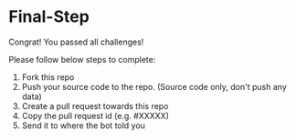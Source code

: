 # Final-Step

Congrat! You passed all challenges!

Please follow below steps to complete:
1. Fork this repo
2. Push your source code to the repo. (Source code only, don't push any data)
3. Create a pull request towards this repo
4. Copy the pull request id (e.g. #XXXXX)
5. Send it to where the bot told you
